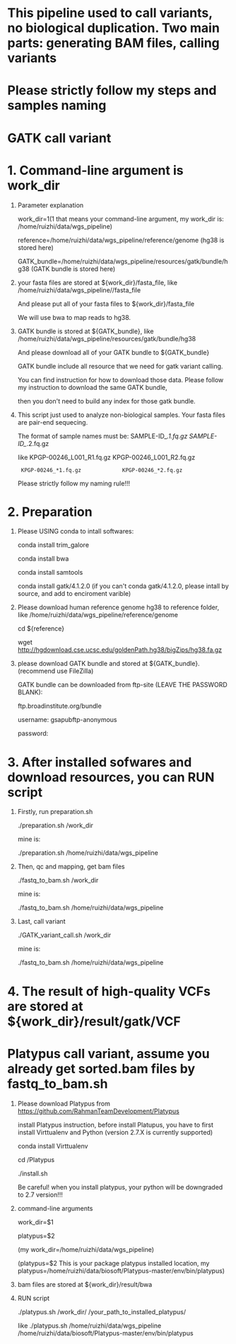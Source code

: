 # This pipeline used to call variants, no biological duplication. Two main parts: generating BAM files, calling variants
# Please strictly follow my steps and samples naming
# GATK call variant
# 1. Command-line argument is work_dir

1. Parameter explanation

   work_dir=$1             ($1 that means your command-line argument, my work_dir is: /home/ruizhi/data/wgs_pipeline)

   reference=/home/ruizhi/data/wgs_pipeline/reference/genome                     (hg38 is stored here)

   GATK_bundle=/home/ruizhi/data/wgs_pipeline/resources/gatk/bundle/hg38         (GATK bundle is stored here)

2. your fasta files are stored at ${work_dir}/fasta_file, like /home/ruizhi/data/wgs_pipeline//fasta_file

   And please put all of your fasta files to ${work_dir}/fasta_file
   
   We will use bwa to map reads to hg38.

3. GATK bundle is stored at ${GATK_bundle}, like /home/ruizhi/data/wgs_pipeline/resources/gatk/bundle/hg38
   
   And please download all of your GATK bundle to ${GATK_bundle}
   
   GATK bundle include all resource that we need for gatk variant calling.
   
   You can find instruction for how to download those data. Please follow my instruction to download the same GATK bundle, 
   
   then you don't need to build any index for those gatk bundle.

4. This script just used to analyze non-biological samples. Your fasta files are pair-end sequecing.

   The format of sample names must be: SAMPLE-ID_*.1.fq.gz      SAMPLE-ID_*.2.fq.gz
   
   like KPGP-00246_L001_R1.fq.gz       KPGP-00246_L001_R2.fq.gz
   
        KPGP-00246_*1.fq.gz             KPGP-00246_*2.fq.gz
        
   Please strictly follow my naming rule!!!

# 2. Preparation

1. Please USING conda to intall softwares:

   conda install trim_galore
   
   conda install bwa
   
   conda install samtools
 
   conda install gatk/4.1.2.0 (if you can't conda gatk/4.1.2.0, please intall by source, and add to enciroment varible)

2. Please download human reference genome hg38 to reference folder, like /home/ruizhi/data/wgs_pipeline/reference/genome

   cd ${reference} 
  
   wget http://hgdownload.cse.ucsc.edu/goldenPath.hg38/bigZips/hg38.fa.gz

3. please download GATK bundle and stored at ${GATK_bundle}. (recommend use FileZilla)

   GATK bundle can be downloaded from ftp-site (LEAVE THE PASSWORD BLANK):

   ftp.broadinstitute.org/bundle

   username: gsapubftp-anonymous

   password:
   
# 3. After installed sofwares and download resources, you can RUN script

1. Firstly, run preparation.sh

   ./preparation.sh /work_dir
   
   mine is:
   
   ./preparation.sh /home/ruizhi/data/wgs_pipeline
   
   
2. Then, qc and mapping, get bam files

   ./fastq_to_bam.sh /work_dir
   
    mine is:
    
   ./fastq_to_bam.sh /home/ruizhi/data/wgs_pipeline

3. Last, call variant
   
   ./GATK_variant_call.sh /work_dir
   
   mine is:
   
   ./fastq_to_bam.sh /home/ruizhi/data/wgs_pipeline

# 4. The result of high-quality VCFs are stored at ${work_dir}/result/gatk/VCF

# Platypus call variant, assume you already get sorted.bam files by fastq_to_bam.sh

1. Please download Platypus from https://github.com/RahmanTeamDevelopment/Platypus

   install Platypus instruction, before install Platupus, you have to first install Virttualenv and Python (version 2.7.X is currently supported)
   
   conda install Virttualenv
   
   cd /Platypus

   ./install.sh

   Be careful! when you install platypus, your python will be downgraded to 2.7 version!!!

2. command-line arguments

   work_dir=$1

   platypus=$2

   (my work_dir=/home/ruizhi/data/wgs_pipeline)

   (platypus=$2 This is your package platypus installed location, my platypus=/home/ruizhi/data/biosoft/Platypus-master/env/bin/platypus)

3. bam files are stored at ${work_dir}/result/bwa

4. RUN script
   
   ./platypus.sh /work_dir/ /your_path_to_installed_platypus/
   
   like ./platypus.sh /home/ruizhi/data/wgs_pipeline /home/ruizhi/data/biosoft/Platypus-master/env/bin/platypus


